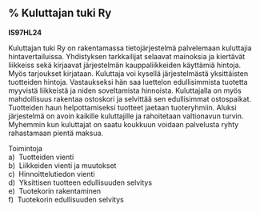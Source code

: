 % Kuluttajan tuki Ry
------------------

**IS97HL24**

Kuluttajan tuki Ry on rakentamassa tietojärjestelmä palvelemaan kuluttajia
hintavertailuissa. Yhdistyksen tarkkailijat selaavat mainoksia ja
kiertävät liikkeiss sekä kirjaavat järjestelmän kauppaliikkeiden käyttämiä
hintoja. Myös tarjoukset kirjataan. Kuluttaja voi kysellä järjestelmästä
yksittäisten tuotteiden hintoja. Vastaukseksi hän saa luettelon
edullisimmista tuotetta myyvistä liikkeistä ja niden soveltamista
hinnoista. Kuluttajalla on myös mahdollisuus rakentaa ostoskori ja
selvittää sen edullisimmat ostospaikat. Tuotteiden haun helpottamiseksi
tuotteet jaetaan tuoteryhmiin. Aluksi järjestelmä on avoin kaikille
kuluttajille ja rahoitetaan valtionavun turvin. Myhemmin kun kuluttajat
on saatu koukkuun voidaan palvelusta ryhty rahastamaan pientä maksua.

Toimintoja \
a)  Tuotteiden vienti \
b)  Liikkeiden vienti ja muutokset \
c)  Hinnoittelutiedon vienti \
d)  Yksittisen tuotteen edullisuuden selvitys \
e)  Tuotekorin rakentaminen \
f)  Tuotekorin edullisuuden selvitys \
  \
 
